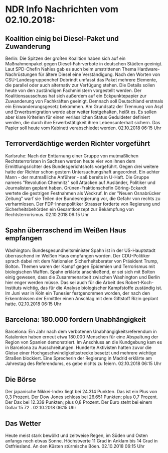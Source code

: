 # NDR Info Nachrichten vom 02.10.2018:


## Koalition einig bei Diesel-Paket und Zuwanderung
Berlin:	Die Spitzen der großen Koalition haben sich auf ein Maßnahmenpaket gegen Diesel-Fahrverbote in deutschen Städten geeinigt. Laut SPD-Chefin Nahles gab es auch beim umstrittenen Thema Hardware-Nachrüstungen für ältere Diesel eine Verständigung. Nach den Worten von CSU-Landesgruppenchef Dobrindt umfasst das Paket mehrere Elemente, die parallel oder auch alternativ zur Verfügung stehen. Die Details sollen heute von den zuständigen Fachministern vorgestellt werden. Der Koalitionsausschuss hat sich außerdem auf ein Eckpunktepapier zur Zuwanderung von Fachkräften geeinigt. Demnach soll Deutschland erstmals ein Einwanderungsgesetz bekommen. Am Grundsatz der Trennung von Asyl und Erwerbsmigration werde aber weiter festgehalten, heißt es. Es sollen aber klare Kriterien für einen verlässlichen Status Geduldeter definiert werden, die durch ihre Erwerbstätigkeit ihren Lebensunterhalt sichern. Das Papier soll heute vom Kabinett verabschiedet werden. 02.10.2018 06:15 Uhr 

## Terrorverdächtige werden Richter vorgeführt
Karlsruhe: Nach der Enttarnung einer Gruppe von mutmaßlichen Rechtsterroristen in Sachsen werden heute vier von ihnen dem Ermittlungsrichter des Bundesgerichtshofs vorgeführt. Gegen drei weitere hatte der Richter schon gestern Untersuchungshaft angeordnet. Ein achter Mann - der mutmaßliche Anführer - saß bereits in U-Haft. Die Gruppe namens "Revolution Chemnitz" soll Attacken auf Ausländer, Politiker und Journalisten geplant haben. Grünen-Fraktionschefin Göring-Eckardt wertete die gestrigen Festnahmen als Weckruf. In der "Neuen Osnabrücker Zeitung" warf sie Teilen der Bundesregierung vor, die Gefahr von rechts zu verharmlosen. Der FDP-Innenpolitiker Strasser forderte von Regierung und Sicherheitsbehörden ein Gesamtkonzept zur Bekämpfung von Rechtsterrorismus. 02.10.2018 06:15 Uhr 

## Spahn überraschend im Weißen Haus empfangen
Washington:	Bundesgesundheitsminister Spahn ist in der US-Hauptstadt überraschend im Weißen Haus empfangen worden. Der CDU-Politiker sprach dabei mit dem Nationalen Sicherheitsberater von Präsident Trump, Bolton. Themen waren der Kampf gegen Epidemien und Terrorismus mit biologischen Waffen. Spahn erklärte anschließend, er sei sich mit Bolton einig gewesen, dass die Zusammenarbeit zwischen Washington und Berlin hier enger werden müsse. Das sei auch für die Arbeit des Robert-Koch-Instituts wichtig, das für die Analyse biologischer Kampfstoffe zuständig ist. Im Juni war in Köln ein Tunesier festgenommen worden, der nach den Erkenntnissen der Ermittler einen Anschlag mit dem Giftstoff Rizin geplant hatte. 02.10.2018 06:15 Uhr 

## Barcelona: 180.000 fordern Unabhängigkeit
Barcelona: Ein Jahr nach dem verbotenen Unabhängigkeitsreferendum in Katalonien haben erneut etwa 180.000 Menschen für eine Abspaltung der Region von Spanien demonstriert. Im Anschluss an die Kundgebung kam es in Barcelona zu Ausschreitungen. Hunderte Aktivisten hatten zuvor die Gleise einer Hochgeschwindigkeitsstrecke besetzt und mehrere wichtige Straßen blockiert. Eine Sprecherin der Regierung in Madrid erklärte am Jahrestag des Referendums, es gebe nichts zu feiern. 02.10.2018 06:15 Uhr 

## Die Börse
Der japanische Nikkei-Index liegt bei  24.314  Punkten. Das ist ein Plus von  0,3  Prozent. Der Dow Jones schloss bei  26.651  Punkten; plus  0,7  Prozent. Der Dax bei  12.339  Punkten; plus  0,8  Prozent. Der Euro steht bei einem Dollar  15 72 . 02.10.2018 06:15 Uhr 

## Das Wetter
Heute meist stark bewölkt und zeitweise Regen, im Süden und Osten anfangs noch etwas Sonne. Höchstwerte 11 Grad in Anklam bis 14 Grad in Ostfriesland. An den Küsten stürmische Böen. 02.10.2018 06:15 Uhr 
